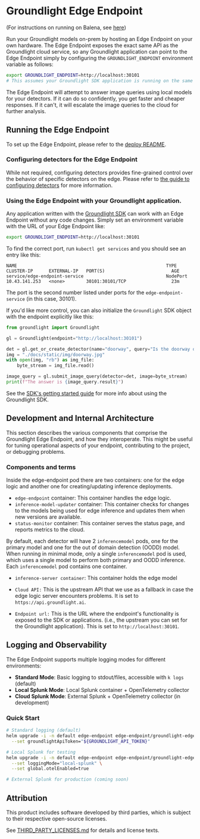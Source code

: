 # Groundlight Edge Endpoint

(For instructions on running on Balena, see [here](./deploy/balena-k3s/README.md))

Run your Groundlight models on-prem by hosting an Edge Endpoint on your own hardware.  The Edge Endpoint exposes the exact same API as the Groundlight cloud service, so any Groundlight application can point to the Edge Endpoint simply by configuring the `GROUNDLIGHT_ENDPOINT` environment variable as follows:

```bash
export GROUNDLIGHT_ENDPOINT=http://localhost:30101
# This assumes your Groundlight SDK application is running on the same host as the Edge Endpoint.
```

The Edge Endpoint will attempt to answer image queries using local models for your detectors.  If it can do so confidently, you get faster and cheaper responses. If it can't, it will escalate the image queries to the cloud for further analysis.

## Running the Edge Endpoint

To set up the Edge Endpoint, please refer to the [deploy README](deploy/README.md).

### Configuring detectors for the Edge Endpoint

While not required, configuring detectors provides fine-grained control over the behavior of specific detectors on the edge. Please refer to [the guide to configuring detectors](/CONFIGURING-DETECTORS.md) for more information.

### Using the Edge Endpoint with your Groundlight application.

Any application written with the [Groundlight SDK](https://pypi.org/project/groundlight/) can work with an Edge Endpoint without any code changes.  Simply set an environment variable with the URL of your Edge Endpoint like:

```bash
export GROUNDLIGHT_ENDPOINT=http://localhost:30101
```

To find the correct port, run `kubectl get services` and you should see an entry like this:
```
NAME                                                        TYPE       CLUSTER-IP      EXTERNAL-IP   PORT(S)                         AGE
service/edge-endpoint-service                               NodePort   10.43.141.253   <none>        30101:30101/TCP                 23m
```

The port is the second number listed under ports for the `edge-endpoint-service` (in this case, 30101).

If you'd like more control, you can also initialize the `Groundlight` SDK object with the endpoint explicitly like this:

```python
from groundlight import Groundlight

gl = Groundlight(endpoint="http://localhost:30101")

det = gl.get_or_create_detector(name="doorway", query="Is the doorway open?")
img = "./docs/static/img/doorway.jpg"
with open(img, "rb") as img_file:
    byte_stream = img_file.read()

image_query = gl.submit_image_query(detector=det, image=byte_stream)
print(f"The answer is {image_query.result}")
```

See the [SDK's getting started guide](https://code.groundlight.ai/python-sdk/docs/getting-started) for more info about using the Groundlight SDK.

## Development and Internal Architecture

This section describes the various components that comprise the Groundlight Edge Endpoint, and how they interoperate.
This might be useful for tuning operational aspects of your endpoint, contributing to the project, or debugging problems.

### Components and terms

Inside the edge-endpoint pod there are two containers: one for the edge logic and another one for creating/updating inference deployments.

* `edge-endpoint` container: This container handles the edge logic.
* `inference-model-updater` container: This container checks for changes to the models being used for edge inference and updates them when new versions are available.
* `status-monitor` container: This container serves the status page, and reports metrics to the cloud.

By default, each detector will have 2 `inferencemodel` pods, one for the primary model and one for the out of domain detection (OODD) model.
When running in minimal mode, only a single `inferencemodel` pod is used, which uses a single model to perform both primary and OODD inference. 
Each `inferencemodel` pod contains one container.

* `inference-server container`: This container holds the edge model

* `Cloud API:` This is the upstream API that we use as a fallback in case the edge logic server encounters problems. It is set to `https://api.groundlight.ai`.

* `Endpoint url:` This is the URL where the endpoint's functionality is exposed to the SDK or applications.  (i.e., the upstream you can set for the Groundlight application). This is set to `http://localhost:30101`.

## Logging and Observability

The Edge Endpoint supports multiple logging modes for different environments:

* **Standard Mode**: Basic logging to stdout/files, accessible with `k logs` (default)
* **Local Splunk Mode**: Local Splunk container + OpenTelemetry collector  
* **Cloud Splunk Mode**: External Splunk + OpenTelemetry collector (in development)

### Quick Start

```bash
# Standard logging (default)
helm upgrade -i -n default edge-endpoint edge-endpoint/groundlight-edge-endpoint \
  --set groundlightApiToken="${GROUNDLIGHT_API_TOKEN}"

# Local Splunk for testing
helm upgrade -i -n default edge-endpoint edge-endpoint/groundlight-edge-endpoint \
  --set loggingMode="local-splunk" \
  --set global.otelEnabled=true 

# External Splunk for production (coming soon)
```

## Attribution

This product includes software developed by third parties, which is subject to their respective open-source licenses.

See [THIRD_PARTY_LICENSES.md](./licenses/THIRD_PARTY_LICENSES.md) for details and license texts.